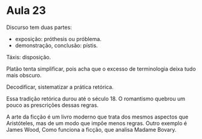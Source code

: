 Aula 23
=======

Discurso tem duas partes:

- exposição: próthesis ou próblema.
- demonstração, conclusão: pístis.

Táxis: disposição.

Platão tenta simplificar, pois acha que o excesso de terminologia deixa tudo mais obscuro.

Decodificar, sistematizar a prática retórica.

Essa tradição retórica durou até o século 18. O romantismo quebrou um pouco as prescrições dessas regras.

A arte da ficção é um livro moderno que trata dos mesmos aspectos que Aristóteles, mas de um modo que impõe menos regras. Outro exemplo é James Wood, Como funciona a ficção, que analisa Madame Bovary.